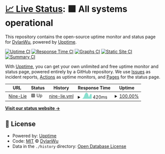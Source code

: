 # [📈 Live Status](https://uptime.dylanwu.space): <!--live status--> **🟩 All systems operational**

This repository contains the open-source uptime monitor and status page for [DylanWu](https://blog.dylanwu.space/), powered by [Upptime](https://github.com/upptime/upptime).

[![Uptime CI](https://github.com/wuzhongyi1105/friends-status/workflows/Uptime%20CI/badge.svg)](https://github.com/wuzhongyi1105/friends-status/actions?query=workflow%3A%22Uptime+CI%22)
[![Response Time CI](https://github.com/wuzhongyi1105/friends-status/workflows/Response%20Time%20CI/badge.svg)](https://github.com/wuzhongyi1105/friends-status/actions?query=workflow%3A%22Response+Time+CI%22)
[![Graphs CI](https://github.com/wuzhongyi1105/friends-status/workflows/Graphs%20CI/badge.svg)](https://github.com/wuzhongyi1105/friends-status/actions?query=workflow%3A%22Graphs+CI%22)
[![Static Site CI](https://github.com/wuzhongyi1105/friends-status/workflows/Static%20Site%20CI/badge.svg)](https://github.com/wuzhongyi1105/friends-status/actions?query=workflow%3A%22Static+Site+CI%22)
[![Summary CI](https://github.com/wuzhongyi1105/friends-status/workflows/Summary%20CI/badge.svg)](https://github.com/wuzhongyi1105/friends-status/actions?query=workflow%3A%22Summary+CI%22)

With [Upptime](https://upptime.js.org), you can get your own unlimited and free uptime monitor and status page, powered entirely by a GitHub repository. We use [Issues](https://github.com/wuzhongyi1105/friends-status/issues) as incident reports, [Actions](https://github.com/wuzhongyi1105/friends-status/actions) as uptime monitors, and [Pages](https://uptime.dylanwu.space) for the status page.

<!--start: status pages-->
<!-- This summary is generated by Upptime (https://github.com/upptime/upptime) -->
<!-- Do not edit this manually, your changes will be overwritten -->
<!-- prettier-ignore -->
| URL | Status | History | Response Time | Uptime |
| --- | ------ | ------- | ------------- | ------ |
| <img alt="" src="https://i2.wp.com/nine-lie.com/wp-content/uploads/2020/04/unnamed-file.png" height="13"> [Nine-Lie](https://nine-lie.com/) | 🟩 Up | [nine-lie.yml](https://github.com/wuzhongyi1105/friends-status/commits/HEAD/history/nine-lie.yml) | <details><summary><img alt="Response time graph" src="./graphs/nine-lie/response-time-week.png" height="20"> 420ms</summary><br><a href="https://uptime.dylanwu.space/history/nine-lie"><img alt="Response time 471" src="https://img.shields.io/endpoint?url=https%3A%2F%2Fraw.githubusercontent.com%2Fwuzhongyi1105%2Ffriends-status%2FHEAD%2Fapi%2Fnine-lie%2Fresponse-time.json"></a><br><a href="https://uptime.dylanwu.space/history/nine-lie"><img alt="24-hour response time 407" src="https://img.shields.io/endpoint?url=https%3A%2F%2Fraw.githubusercontent.com%2Fwuzhongyi1105%2Ffriends-status%2FHEAD%2Fapi%2Fnine-lie%2Fresponse-time-day.json"></a><br><a href="https://uptime.dylanwu.space/history/nine-lie"><img alt="7-day response time 420" src="https://img.shields.io/endpoint?url=https%3A%2F%2Fraw.githubusercontent.com%2Fwuzhongyi1105%2Ffriends-status%2FHEAD%2Fapi%2Fnine-lie%2Fresponse-time-week.json"></a><br><a href="https://uptime.dylanwu.space/history/nine-lie"><img alt="30-day response time 442" src="https://img.shields.io/endpoint?url=https%3A%2F%2Fraw.githubusercontent.com%2Fwuzhongyi1105%2Ffriends-status%2FHEAD%2Fapi%2Fnine-lie%2Fresponse-time-month.json"></a><br><a href="https://uptime.dylanwu.space/history/nine-lie"><img alt="1-year response time 471" src="https://img.shields.io/endpoint?url=https%3A%2F%2Fraw.githubusercontent.com%2Fwuzhongyi1105%2Ffriends-status%2FHEAD%2Fapi%2Fnine-lie%2Fresponse-time-year.json"></a></details> | <details><summary><a href="https://uptime.dylanwu.space/history/nine-lie">100.00%</a></summary><a href="https://uptime.dylanwu.space/history/nine-lie"><img alt="All-time uptime 100.00%" src="https://img.shields.io/endpoint?url=https%3A%2F%2Fraw.githubusercontent.com%2Fwuzhongyi1105%2Ffriends-status%2FHEAD%2Fapi%2Fnine-lie%2Fuptime.json"></a><br><a href="https://uptime.dylanwu.space/history/nine-lie"><img alt="24-hour uptime 100.00%" src="https://img.shields.io/endpoint?url=https%3A%2F%2Fraw.githubusercontent.com%2Fwuzhongyi1105%2Ffriends-status%2FHEAD%2Fapi%2Fnine-lie%2Fuptime-day.json"></a><br><a href="https://uptime.dylanwu.space/history/nine-lie"><img alt="7-day uptime 100.00%" src="https://img.shields.io/endpoint?url=https%3A%2F%2Fraw.githubusercontent.com%2Fwuzhongyi1105%2Ffriends-status%2FHEAD%2Fapi%2Fnine-lie%2Fuptime-week.json"></a><br><a href="https://uptime.dylanwu.space/history/nine-lie"><img alt="30-day uptime 100.00%" src="https://img.shields.io/endpoint?url=https%3A%2F%2Fraw.githubusercontent.com%2Fwuzhongyi1105%2Ffriends-status%2FHEAD%2Fapi%2Fnine-lie%2Fuptime-month.json"></a><br><a href="https://uptime.dylanwu.space/history/nine-lie"><img alt="1-year uptime 100.00%" src="https://img.shields.io/endpoint?url=https%3A%2F%2Fraw.githubusercontent.com%2Fwuzhongyi1105%2Ffriends-status%2FHEAD%2Fapi%2Fnine-lie%2Fuptime-year.json"></a></details>

<!--end: status pages-->

[**Visit our status website →**](https://uptime.dylanwu.space)

## 📄 License

- Powered by: [Upptime](https://github.com/upptime/upptime)
- Code: [MIT](./LICENSE) © [DylanWu](https://blog.dylanwu.space/)
- Data in the `./history` directory: [Open Database License](https://opendatacommons.org/licenses/odbl/1-0/)
